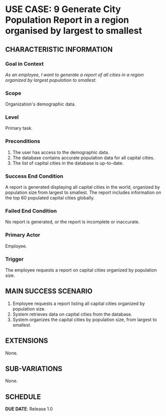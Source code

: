 # USE CASE: 9 Generate City Population Report in a region organised by largest to smallest

## CHARACTERISTIC INFORMATION

### Goal in Context

*As an employee, I want to generate a report of all cities in a region organized by largest population to smallest.*

### Scope

Organization's demographic data.

### Level

Primary task.

### Preconditions

1. The user has access to the demographic data.
2. The database contains accurate population data for all capital cities.
3. The list of capital cities in the database is up-to-date.

### Success End Condition

A report is generated displaying all capital cities in the world, organized by population size from largest to smallest. The report includes information on the top 60 populated capital cities globally.

### Failed End Condition

No report is generated, or the report is incomplete or inaccurate.

### Primary Actor

Employee.

### Trigger

The employee requests a report on capital cities organized by population size.

## MAIN SUCCESS SCENARIO

1. Employee requests a report listing all capital cities organized by population size.
2. System retrieves data on capital cities from the database.
3. System organizes the capital cities by population size, from largest to smallest.

## EXTENSIONS

None.

## SUB-VARIATIONS

None.

## SCHEDULE

**DUE DATE**: Release 1.0
